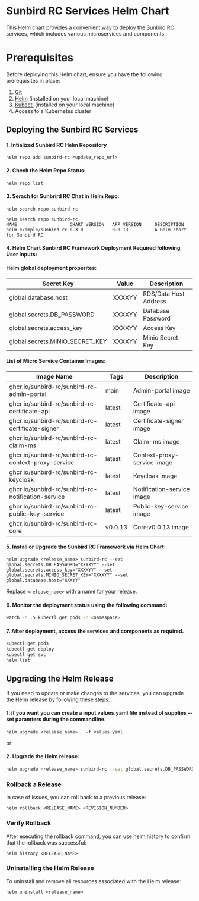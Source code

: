 # Sunbird RC Services Helm Chart

This Helm chart provides a convenient way to deploy the Sunbird RC services, which includes various microservices and components. 

# Prerequisites

Before deploying this Helm chart, ensure you have the following prerequisites in place:

1. [Git](https://git-scm.com/)
2. [Helm](https://helm.sh/) (installed on your local machine)
3. [Kubectl](https://kubernetes.io/docs/tasks/tools/install-kubectl/) (installed on your local machine)
4. Access to a Kubernetes cluster

## Deploying the Sunbird RC Services

#### 1. Intialized Sunbird RC Helm Repository
```
helm repo add sunbird-rc <update_repo_url>
```

#### 2. Check the Helm Repo Status:
```
helm repo list
```

#### 3. Serach for Sunbrird RC Chat in Helm Repo:
```
helm search repo sunbird-rc
```
```
helm search repo sunbird-rc
NAME                    CHART VERSION   APP VERSION     DESCRIPTION
helm-example/sunbird-rc 0.3.0           0.0.13          A Helm chart for Sunbird RC
```

#### 4. Helm Chart Sunbird RC Framework Deployment Required following User Inputs:
   
   #### Helm global deployment properites:  
    
   | Secret Key                                     | Value   | Description                         |
   | ---------------------------------------------  | ------- | ----------------------------------- |
   | global.database.host                            | XXXXYY  | RDS/Data Host Address               |
   | global.secrets.DB_PASSWORD                     | XXXXYY  | Database Password                   |
   | global.secrets.access_key                      | XXXXYY  | Access Key                          |
   | global.secrets.MINIO_SECRET_KEY                | XXXXYY  | Minio Secret Key                    |

#### List of Micro Service Container Images:

| Image Name                                         | Tags       | Description                         |
|----------------------------------------------------|------------|-------------------------------------|
| ghcr.io/sunbird-rc/sunbird-rc-admin-portal         | main       | Admin-portal image |
| ghcr.io/sunbird-rc/sunbird-rc-certificate-api      | latest     | Certificate-api image |
| ghcr.io/sunbird-rc/sunbird-rc-certificate-signer   | latest     | Certificate-signer image |
| ghcr.io/sunbird-rc/sunbird-rc-claim-ms             | latest     | Claim-ms image     |
| ghcr.io/sunbird-rc/sunbird-rc-context-proxy-service | latest    | Context-proxy-service image |
| ghcr.io/sunbird-rc/sunbird-rc-keycloak             | latest     | Keycloak image      |
| ghcr.io/sunbird-rc/sunbird-rc-notification-service | latest     | Notification-service image |
| ghcr.io/sunbird-rc/sunbird-rc-public-key-service   | latest     | Public-key-service image |
| ghcr.io/sunbird-rc/sunbird-rc-core                 | v0.0.13    | Core:v0.0.13 image  |

   
#### 5. Install or Upgrade the Sunbird RC Framework via Helm Chart:
```
helm upgrade <release_name> sunbird-rc --set global.secrets.DB_PASSWORD="XXXXYY" --set global.secrets.access_key="XXXXYY" --set global.secrets.MINIO_SECRET_KEY="XXXXYY" --set global.database.host="XXXYY"
```
Replace `<release_name>` with a name for your release.

#### 6. Monitor the deployment status using the following command:
```bash
watch -n .5 kubectl get pods -n <namespace>
```

#### 7. After deployment, access the services and components as required.
```bash
kubectl get pods
kubectl get deploy
kubectl get svc 
helm list
```

## Upgrading the Helm Release

If you need to update or make changes to the services, you can upgrade the Helm release by following these steps:

#### 1. if you want you can create a input values.yaml file instead of supplies --set paramters during the commandline.
```
helm upgrade <release_name> . -f values.yaml
```

or 

#### 2. Upgrade the Helm release:

```bash
helm upgrade <release_name> sunbird-rc --set global.secrets.DB_PASSWORD="XXXXYY" --set global.secrets.access_key="XXXXYY" --set global.secrets.MINIO_SECRET_KEY="XXXXYY" --set global.secrets.host="XXXYY"
```
    
### Rollback a Release

In case of issues, you can roll back to a previous release:
```
helm rollback <RELEASE_NAME> <REVISION_NUMBER>
```

### Verify Rollback

After executing the rollback command, you can use helm history to confirm that the rollback was successful:
```
helm history <RELEASE_NAME>
```

### Uninstalling the Helm Release

To uninstall and remove all resources associated with the Helm release:

```
helm uninstall <release_name>
```

   
